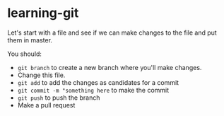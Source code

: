 # learning-git

Let's start with a file and see if we can make changes to the file and put them in master.

You should:

- `git branch` to create a new branch where you'll make changes.
- Change this file.
- `git add` to add the changes as candidates for a commit
- `git commit -m "something here` to make the commit
- `git push` to push the branch
- Make a pull request
